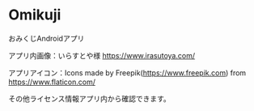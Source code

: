 # Omikuji
おみくじAndroidアプリ

アプリ内画像：いらすとや様
https://www.irasutoya.com/
 
アプリアイコン：Icons made by Freepik(https://www.freepik.com) from https://www.flaticon.com/

その他ライセンス情報アプリ内から確認できます。

